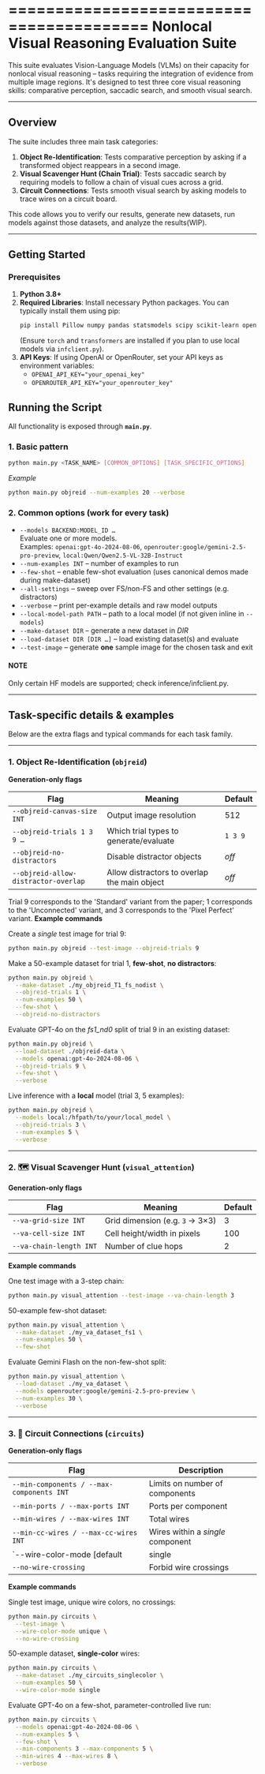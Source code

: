 =========================================
 Nonlocal Visual Reasoning Evaluation Suite
=========================================

This suite evaluates Vision-Language Models (VLMs) on their capacity for nonlocal visual reasoning – tasks requiring the integration of evidence from multiple image regions. It's designed to test three core visual reasoning skills: comparative perception, saccadic search, and smooth visual search.

-----------------------------------------
## Overview

The suite includes three main task categories:
1.  **Object Re-Identification**: Tests comparative perception by asking if a transformed object reappears in a second image.
2.  **Visual Scavenger Hunt (Chain Trial)**: Tests saccadic search by requiring models to follow a chain of visual cues across a grid.
3.  **Circuit Connections**: Tests smooth visual search by asking models to trace wires on a circuit board.

This code allows you to verify our results, generate new datasets, run models against those datasets, and analyze the results(WIP).

-----------------------------------------

##  Getting Started

### Prerequisites

1.  **Python 3.8+**
2.  **Required Libraries**: Install necessary Python packages. You can typically install them using pip:
    ```bash
    pip install Pillow numpy pandas statsmodels scipy scikit-learn openai requests torch transformers tabulate
    ```
    (Ensure `torch` and `transformers` are installed if you plan to use local models via `infclient.py`).
3.  **API Keys**: If using OpenAI or OpenRouter, set your API keys as environment variables:
    * `OPENAI_API_KEY="your_openai_key"`
    * `OPENROUTER_API_KEY="your_openrouter_key"`


##  Running the Script

All functionality is exposed through **`main.py`**.

### 1. Basic pattern

```bash
python main.py <TASK_NAME> [COMMON_OPTIONS] [TASK_SPECIFIC_OPTIONS]
```

*Example*

```bash
python main.py objreid --num-examples 20 --verbose
```

### 2. Common options (work for every task)

* `--models BACKEND:MODEL_ID …`  
  Evaluate one or more models.  
  Examples: `openai:gpt-4o-2024-08-06`, `openrouter:google/gemini-2.5-pro-preview`, `local:Qwen/Qwen2.5-VL-32B-Instruct`
* `--num-examples INT` – number of examples to run
* `--few-shot` – enable few-shot evaluation (uses canonical demos made during make-dataset)
* `--all-settings` – sweep over FS/non-FS and other settings (e.g. distractors)
* `--verbose` – print per-example details and raw model outputs
* `--local-model-path PATH` – path to a local model (if not given inline in `--models`)
* `--make-dataset DIR` – generate a new dataset in *DIR*
* `--load-dataset DIR [DIR …]` – load existing dataset(s) and evaluate
* `--test-image` – generate **one** sample image for the chosen task and exit

#### NOTE
Only certain HF models are supported; check inference/infclient.py.

-----------------------------------------
## Task-specific details & examples

Below are the extra flags and typical commands for each task family.

---

### 1. Object Re-Identification (`objreid`)

**Generation-only flags**

| Flag | Meaning | Default |
|------|---------|---------|
| `--objreid-canvas-size INT` | Output image resolution | 512 |
| `--objreid-trials 1 3 9 …` | Which trial types to generate/evaluate | `1 3 9` |
| `--objreid-no-distractors` | Disable distractor objects | *off* |
| `--objreid-allow-distractor-overlap` | Allow distractors to overlap the main object | *off* |


Trial 9 corresponds to the 'Standard' variant from the paper; 1 corresponds to the 'Unconnected' variant, and 3 corresponds to the 'Pixel Perfect' variant.
**Example commands**

Create a *single* test image for trial 9:

```bash
python main.py objreid --test-image --objreid-trials 9
```

Make a 50-example dataset for trial 1, **few-shot**, **no distractors**:

```bash
python main.py objreid \
  --make-dataset ./my_objreid_T1_fs_nodist \
  --objreid-trials 1 \
  --num-examples 50 \
  --few-shot \
  --objreid-no-distractors
```

Evaluate GPT-4o on the *fs1_nd0* split of trial 9 in an existing dataset:

```bash
python main.py objreid \
  --load-dataset ./objreid-data \
  --models openai:gpt-4o-2024-08-06 \
  --objreid-trials 9 \
  --few-shot \
  --verbose
```

Live inference with a **local** model (trial 3, 5 examples):

```bash
python main.py objreid \
  --models local:/hfpath/to/your/local_model \
  --objreid-trials 3 \
  --num-examples 5 \
  --verbose
```

---

### 2. 🗺️ Visual Scavenger Hunt (`visual_attention`)

**Generation-only flags**

| Flag | Meaning | Default |
|------|---------|---------|
| `--va-grid-size INT` | Grid dimension (e.g. `3` → 3×3) | 3 |
| `--va-cell-size INT` | Cell height/width in pixels | 100 |
| `--va-chain-length INT` | Number of clue hops | 2 |

**Example commands**

One test image with a 3-step chain:

```bash
python main.py visual_attention --test-image --va-chain-length 3
```

50-example few-shot dataset:

```bash
python main.py visual_attention \
  --make-dataset ./my_va_dataset_fs1 \
  --num-examples 50 \
  --few-shot
```

Evaluate Gemini Flash on the non-few-shot split:

```bash
python main.py visual_attention \
  --load-dataset ./my_va_dataset \
  --models openrouter:google/gemini-2.5-pro-preview \
  --num-examples 30 \
  --verbose
```

---

### 3. 🔌 Circuit Connections (`circuits`)

**Generation-only flags**

| Flag | Description |
|------|-------------|
| `--min-components / --max-components INT` | Limits on number of components |
| `--min-ports / --max-ports INT` | Ports per component |
| `--min-wires / --max-wires INT` | Total wires |
| `--min-cc-wires / --max-cc-wires INT` | Wires within a *single* component |
| `--wire-color-mode [default|single|unique]` | Wire color strategy |
| `--no-wire-crossing` | Forbid wire crossings |

**Example commands**

Single test image, unique wire colors, no crossings:

```bash
python main.py circuits \
  --test-image \
  --wire-color-mode unique \
  --no-wire-crossing
```

50-example dataset, **single-color** wires:

```bash
python main.py circuits \
  --make-dataset ./my_circuits_singlecolor \
  --num-examples 50 \
  --wire-color-mode single
```

Evaluate GPT-4o on a few-shot, parameter-controlled live run:

```bash
python main.py circuits \
  --models openai:gpt-4o-2024-08-06 \
  --num-examples 5 \
  --few-shot \
  --min-components 3 --max-components 5 \
  --min-wires 4 --max-wires 8 \
  --verbose
```